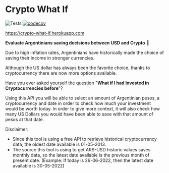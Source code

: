 # Crypto What If

![Tests](https://github.com/LucasLivrone/crypto-what-if/actions/workflows/Tests.yml/badge.svg)
[![codecov](https://codecov.io/gh/LucasLivrone/crypto-what-if/branch/main/graph/badge.svg?token=Z1DE1KYAYZ)](https://codecov.io/gh/LucasLivrone/crypto-what-if)

https://crypto-what-if.herokuapp.com

**Evaluate Argentinians saving decisions between USD and Crypto 💸**     


Due to high inflation rates, Argentinians have historically made the choice of saving their income in stronger currencies.

Although the US dollar has always been the favorite choice, thanks to cryptocurrency there are now more options available.

Have you ever asked yourself the question "**What if I had Invested in Cryptocurrencies before**"?

Using this API you will be able to select an amount of Argentinian pesos, a cryptocurrency and date in order to check how much your investment would be worth today.
In order to give more context, it will also check how many US Dollars you would have been able to save with that amount of pesos at that date.

 

Disclaimer:

* Since this tool is using a free API to retrieve historical cryptocurrency data, the oldest date available is 01-05-2013.
* The source this tool is using to get ARS-USD historic values saves monthly data, so the latest date available is the previous month of present date.
(Example: If today is 26-06-2022, then the latest date available is 30-05-2022)
 